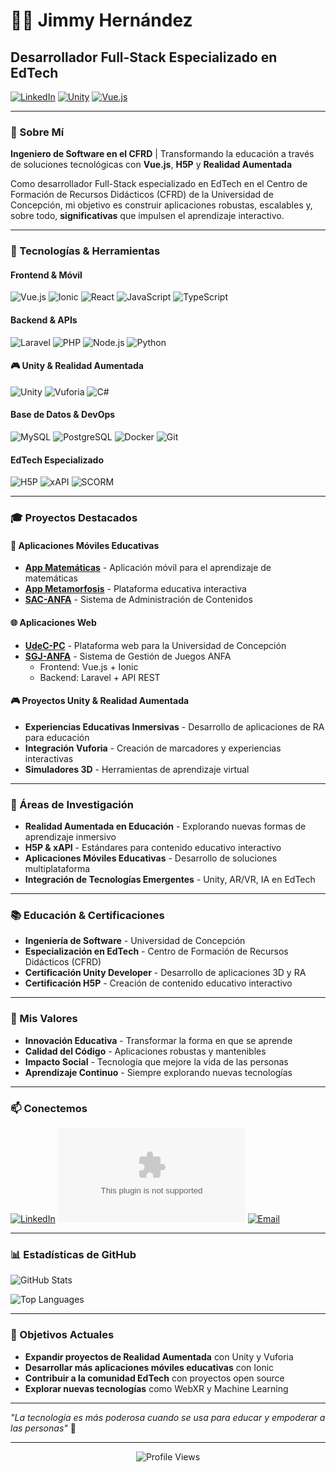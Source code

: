 # 👨‍💻 Jimmy Hernández
## Desarrollador Full-Stack Especializado en EdTech

[![LinkedIn](https://img.shields.io/badge/LinkedIn-0077B5?style=for-the-badge&logo=linkedin&logoColor=white)](https://linkedin.com/in/tu-perfil)
[![Unity](https://img.shields.io/badge/Unity-000000?style=for-the-badge&logo=unity&logoColor=white)](https://unity.com/)
[![Vue.js](https://img.shields.io/badge/Vue.js-35495E?style=for-the-badge&logo=vue.js&logoColor=4FC08D)](https://vuejs.org/)

---

### 🎯 Sobre Mí

**Ingeniero de Software en el CFRD** | Transformando la educación a través de soluciones tecnológicas con **Vue.js**, **H5P** y **Realidad Aumentada**

Como desarrollador Full-Stack especializado en EdTech en el Centro de Formación de Recursos Didácticos (CFRD) de la Universidad de Concepción, mi objetivo es construir aplicaciones robustas, escalables y, sobre todo, **significativas** que impulsen el aprendizaje interactivo.

---

### 🚀 Tecnologías & Herramientas

#### **Frontend & Móvil**
![Vue.js](https://img.shields.io/badge/Vue.js-4FC08D?style=flat&logo=vue.js&logoColor=white)
![Ionic](https://img.shields.io/badge/Ionic-3880FF?style=flat&logo=ionic&logoColor=white)
![React](https://img.shields.io/badge/React-20232A?style=flat&logo=react&logoColor=61DAFB)
![JavaScript](https://img.shields.io/badge/JavaScript-F7DF1E?style=flat&logo=javascript&logoColor=black)
![TypeScript](https://img.shields.io/badge/TypeScript-007ACC?style=flat&logo=typescript&logoColor=white)

#### **Backend & APIs**
![Laravel](https://img.shields.io/badge/Laravel-FF2D20?style=flat&logo=laravel&logoColor=white)
![PHP](https://img.shields.io/badge/PHP-777BB4?style=flat&logo=php&logoColor=white)
![Node.js](https://img.shields.io/badge/Node.js-43853D?style=flat&logo=node.js&logoColor=white)
![Python](https://img.shields.io/badge/Python-3776AB?style=flat&logo=python&logoColor=white)

#### **🎮 Unity & Realidad Aumentada**
![Unity](https://img.shields.io/badge/Unity-000000?style=flat&logo=unity&logoColor=white)
![Vuforia](https://img.shields.io/badge/Vuforia-000000?style=flat&logo=vuforia&logoColor=white)
![C#](https://img.shields.io/badge/C%23-239120?style=flat&logo=c-sharp&logoColor=white)

#### **Base de Datos & DevOps**
![MySQL](https://img.shields.io/badge/MySQL-4479A1?style=flat&logo=mysql&logoColor=white)
![PostgreSQL](https://img.shields.io/badge/PostgreSQL-316192?style=flat&logo=postgresql&logoColor=white)
![Docker](https://img.shields.io/badge/Docker-2496ED?style=flat&logo=docker&logoColor=white)
![Git](https://img.shields.io/badge/Git-F05032?style=flat&logo=git&logoColor=white)

#### **EdTech Especializado**
![H5P](https://img.shields.io/badge/H5P-FF6B35?style=flat&logo=h5p&logoColor=white)
![xAPI](https://img.shields.io/badge/xAPI-000000?style=flat&logo=xapi&logoColor=white)
![SCORM](https://img.shields.io/badge/SCORM-000000?style=flat&logo=scorm&logoColor=white)

---

### 🎓 Proyectos Destacados

#### **📱 Aplicaciones Móviles Educativas**
- **[App Matemáticas](https://github.com/jimmks7gmail.com/appmatematicas)** - Aplicación móvil para el aprendizaje de matemáticas
- **[App Metamorfosis](https://github.com/jimmks7gmail.com/appmetamorfosis)** - Plataforma educativa interactiva
- **[SAC-ANFA](https://github.com/jimmks7gmail.com/SAC-ANFA)** - Sistema de Administración de Contenidos

#### **🌐 Aplicaciones Web**
- **[UdeC-PC](https://github.com/jimmks7gmail.com/UdeC-PC)** - Plataforma web para la Universidad de Concepción
- **[SGJ-ANFA](https://github.com/jimmks7gmail.com/SGJ-ANFA)** - Sistema de Gestión de Juegos ANFA
  - Frontend: Vue.js + Ionic
  - Backend: Laravel + API REST

#### **🎮 Proyectos Unity & Realidad Aumentada**
- **Experiencias Educativas Inmersivas** - Desarrollo de aplicaciones de RA para educación
- **Integración Vuforia** - Creación de marcadores y experiencias interactivas
- **Simuladores 3D** - Herramientas de aprendizaje virtual

---

### 🔬 Áreas de Investigación

- **Realidad Aumentada en Educación** - Explorando nuevas formas de aprendizaje inmersivo
- **H5P & xAPI** - Estándares para contenido educativo interactivo
- **Aplicaciones Móviles Educativas** - Desarrollo de soluciones multiplataforma
- **Integración de Tecnologías Emergentes** - Unity, AR/VR, IA en EdTech

---

### 📚 Educación & Certificaciones

- **Ingeniería de Software** - Universidad de Concepción
- **Especialización en EdTech** - Centro de Formación de Recursos Didácticos (CFRD)
- **Certificación Unity Developer** - Desarrollo de aplicaciones 3D y RA
- **Certificación H5P** - Creación de contenido educativo interactivo

---

### 🌟 Mis Valores

- **Innovación Educativa** - Transformar la forma en que se aprende
- **Calidad del Código** - Aplicaciones robustas y mantenibles
- **Impacto Social** - Tecnología que mejore la vida de las personas
- **Aprendizaje Continuo** - Siempre explorando nuevas tecnologías

---

### 📫 Conectemos

[![LinkedIn](https://img.shields.io/badge/LinkedIn-0077B5?style=for-the-badge&logo=linkedin&logoColor=white)](https://linkedin.com/in/tu-perfil)
[![GitHub](https://github.com/jimmks7gmail.com)](https://github.com/jimmks7gmail.com)
[![Email](https://img.shields.io/badge/Email-D14836?style=for-the-badge&logo=gmail&logoColor=white)](mailto:jimmks7@gmail.com)

---

### 📊 Estadísticas de GitHub

![GitHub Stats](https://github-readme-stats.vercel.app/api?username=jimmks7gmail.com&show_icons=true&theme=radical)

![Top Languages](https://github-readme-stats.vercel.app/api/top-langs/?username=jimmks7gmail.com&layout=compact&theme=radical)

---

### 🎯 Objetivos Actuales

- **Expandir proyectos de Realidad Aumentada** con Unity y Vuforia
- **Desarrollar más aplicaciones móviles educativas** con Ionic
- **Contribuir a la comunidad EdTech** con proyectos open source
- **Explorar nuevas tecnologías** como WebXR y Machine Learning

---

*"La tecnología es más poderosa cuando se usa para educar y empoderar a las personas"* 🚀

---

<div align="center">
  <img src="https://komarev.com/ghpvc/?username=jimmks7gmail.com&style=flat-square&color=blue" alt="Profile Views"/>
</div>
